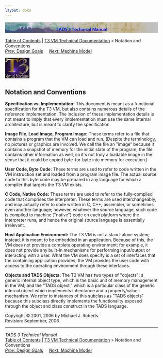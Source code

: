 ```yaml
---
layout: docs
---
```

<div class="topbar">

<img src="../topbar.jpg" data-border="0" />

</div>

<div class="nav">

<a href="../toc.html" class="nav">Table of Contents</a> \|
<a href="../t3spec.html" class="nav">T3 VM Technical Documentation</a> \>
Notation and Conventions  
<span class="navnp"><a href="goals.html" class="nav"><em>Prev:</em> Design Goals</a>
    <a href="model.html" class="nav"><em>Next:</em> Machine Model</a>    
</span>

</div>

<div class="main">

![](t3logo.gif)

  
  

## Notation and Conventions

**Specification vs. Implementation:** This document is meant as a
functional specification for the T3 VM, but also contains numerous
details of the reference implementation. The inclusion of these
implementation details is not meant to imply that every implementation
must use the same internal architecture, but is meant to clarify the
specification.

**Image File, Load Image, Program Image:** These terms refer to a file
that contains a program that the VM can load and run. (Despite the
terminology, no pictures or graphics are involved. We call the file an
"image" because it contains a snapshot of memory for the initial state
of the program; the file contains other information as well, so it's not
truly a loadable image in the sense that it could be copied
byte-for-byte into memory for execution.)

**User Code, Byte Code:** These terms are used to refer to code written
in the VM instruction set and loaded from a program image file. The
actual source code to this byte code may be prepared in any language for
which a compiler that targets the T3 VM exists.

**C Code, Native Code:** These terms are used to refer to the
fully-compiled code that comprises the interpreter. These terms are used
interchangeably, and may actually refer to code written in C, C++,
assembler, or sometimes even another language; however, whatever the
source language, such code is compiled to machine ("native") code on
each platform where the interpreter runs, and hence the original source
language is essentially irrelevant.

**Host Application Environment:** The T3 VM is not a stand-alone system;
instead, it is meant to be embedded in an application. Because of this,
the VM does not provide a complete operating environment; for example,
it does not provide any built-in mechanisms for performing input/output
or interacting with a user. What the VM does specify is a set of
interfaces that the containing application provides; the VM provides the
user code with access to the operating environment through these
interfaces.

**Objects and TADS Objects:** The T3 VM has two types of "objects": a
generic internal object type, which is the basic unit of memory
management in the VM; and the "TADS object," which is a particular class
of the generic internal object which implements inheritance and a
property/value mechanism. We refer to instances of this subclass as
"TADS objects" because this subclass directly implements the
functionality exposed through the object and class construct in the TADS
language.

<div class="t3spec_version">

Copyright © 2001, 2006 by Michael J. Roberts.  
Revision: September, 2006

</div>

</div>

------------------------------------------------------------------------

<div class="navb">

*TADS 3 Technical Manual*  
<a href="../toc.html" class="nav">Table of Contents</a> \|
<a href="../t3spec.html" class="nav">T3 VM Technical Documentation</a> \>
Notation and Conventions  
<span class="navnp"><a href="goals.html" class="nav"><em>Prev:</em> Design Goals</a>
    <a href="model.html" class="nav"><em>Next:</em> Machine Model</a>    
</span>

</div>

